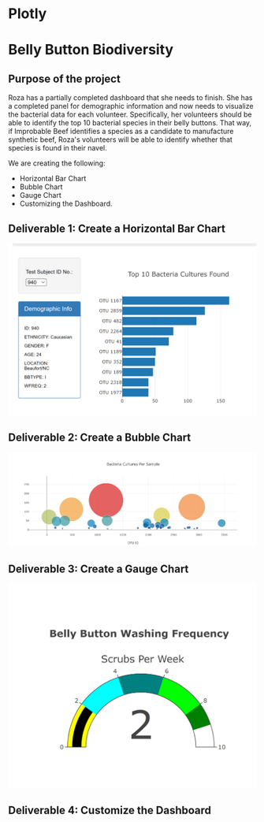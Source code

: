# Plotly

# Belly Button Biodiversity
## Purpose of the project
  Roza has a partially completed dashboard that she needs to finish. She has a completed panel for demographic information and now needs to visualize the bacterial data for each volunteer. Specifically, her volunteers should be able to identify the top 10 bacterial species in their belly buttons. That way, if Improbable Beef identifies a species as a candidate to manufacture synthetic beef, Roza's volunteers will be able to identify whether that species is found in their navel.
  
  We are creating the following:   
   - Horizontal Bar Chart
   - Bubble Chart
   - Gauge Chart 
   - Customizing the Dashboard.


  
## Deliverable 1: Create a Horizontal Bar Chart

![](https://github.com/urvish7/Plotly/blob/main/static/images/Deliverable1.png)

## Deliverable 2: Create a Bubble Chart

![](https://github.com/urvish7/Plotly/blob/main/static/images/graph.png)

## Deliverable 3: Create a Gauge Chart

![](https://github.com/urvish7/Plotly/blob/main/static/images/bellybuttonwashingfrequency.png)

## Deliverable 4: Customize the Dashboard

